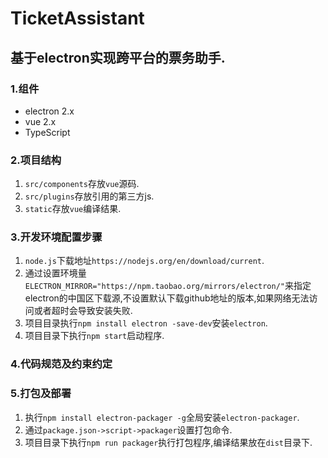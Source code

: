 # TicketAssistant

## 基于electron实现跨平台的票务助手.

### 1.组件
* electron 2.x
* vue 2.x
* TypeScript

### 2.项目结构
1. `src/components`存放`vue`源码.
2. `src/plugins`存放引用的第三方js.
3. `static`存放`vue`编译结果.

### 3.开发环境配置步骤
1. `node.js`下载地址`https://nodejs.org/en/download/current`.
2. 通过设置环境量`ELECTRON_MIRROR="https://npm.taobao.org/mirrors/electron/"`来指定electron的中国区下载源,不设置默认下载github地址的版本,如果网络无法访问或者超时会导致安装失败.
3. 项目目录执行`npm install electron -save-dev`安装`electron`.
4. 项目目录下执行`npm start`启动程序.

### 4.代码规范及约束约定

### 5.打包及部署
1. 执行`npm install electron-packager -g`全局安装`electron-packager`.
2. 通过`package.json->script->packager`设置打包命令.
3. 项目目录下执行`npm run packager`执行打包程序,编译结果放在`dist`目录下.